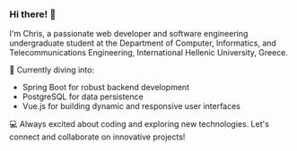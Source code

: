 <!--
**ChristosTerzenidis/ChristosTerzenidis** is a ✨ _special_ ✨ repository because its `README.md` (this file) appears on your GitHub profile.

Here are some ideas to get you started:

- 🔭 I’m currently working on ...
- 🌱 I’m currently learning ...
- 👯 I’m looking to collaborate on ...
- 🤔 I’m looking for help with ...
- 💬 Ask me about ...
- 📫 How to reach me: ...
- 😄 Pronouns: ...
- ⚡ Fun fact: ...
-->
### Hi there! 👋

I'm Chris, a passionate web developer and software engineering undergraduate student at the Department of Computer, Informatics, and Telecommunications Engineering, International Hellenic University, Greece.

🚀 Currently diving into:
- Spring Boot for robust backend development
- PostgreSQL for data persistence
- Vue.js for building dynamic and responsive user interfaces

💻 Always excited about coding and exploring new technologies. Let's connect and collaborate on innovative projects!

